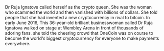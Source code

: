 Dr Ruja Ignatova called herself as the crypto queen. She was the woman who scammed the world and then vanished with billions of dollars. She told people that she had invented a new cryptocurrency in rival to bitcoin. 
In early June 2016, This 36-year-old brilliant businesswoman called Dr Ruja Ignatova walked on stage at Wembley Arena in front of thousands of adoring fans. she told the cheering crowd that OneCoin was on course to become the world's biggest cryptocurrency for everyone to make payments everywhere.
